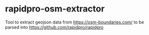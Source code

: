 # rapidpro-osm-extractor
Tool to extract geojson data from https://osm-boundaries.com/ to be parsed into https://github.com/rapidpro/rapidpro
